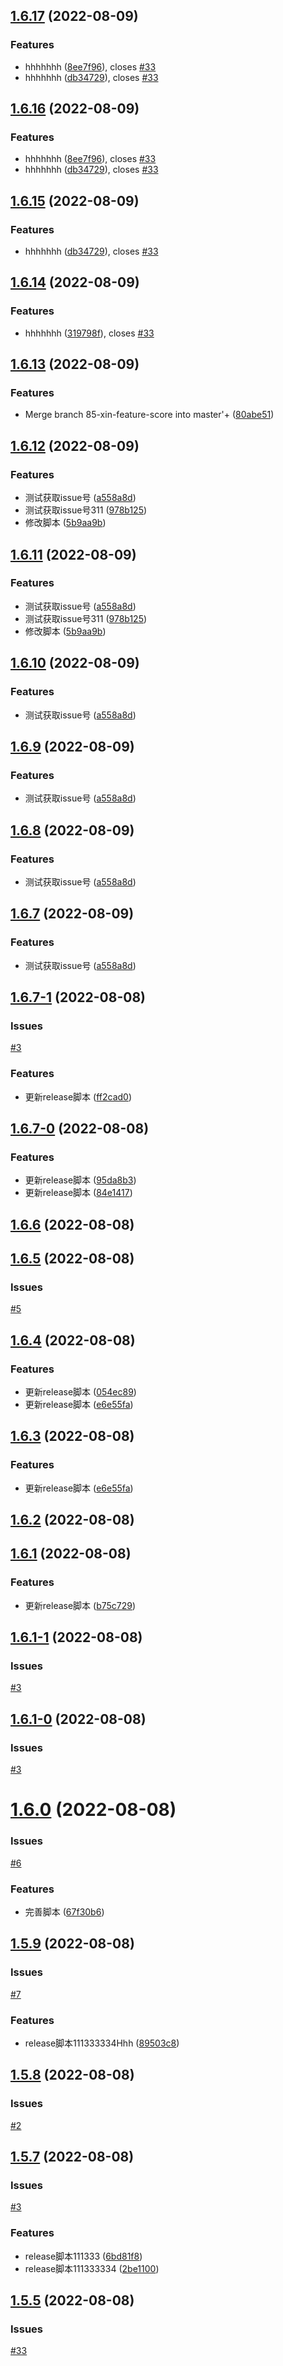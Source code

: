 ## [1.6.17](https://github.com/LucyHeres/canvas-mind/compare/v1.6.14...v1.6.17) (2022-08-09)


### Features

* hhhhhhh ([8ee7f96](https://github.com/LucyHeres/canvas-mind/commit/8ee7f961f1f2243ade60235227deab9032c3f12c)), closes [#33](https://github.com/LucyHeres/canvas-mind/issues/33)
* hhhhhhh ([db34729](https://github.com/LucyHeres/canvas-mind/commit/db347292bb0416e2e36baa8fd15b551190388c01)), closes [#33](https://github.com/LucyHeres/canvas-mind/issues/33)



## [1.6.16](https://github.com/LucyHeres/canvas-mind/compare/v1.6.14...v1.6.16) (2022-08-09)


### Features

* hhhhhhh ([8ee7f96](https://github.com/LucyHeres/canvas-mind/commit/8ee7f961f1f2243ade60235227deab9032c3f12c)), closes [#33](https://github.com/LucyHeres/canvas-mind/issues/33)
* hhhhhhh ([db34729](https://github.com/LucyHeres/canvas-mind/commit/db347292bb0416e2e36baa8fd15b551190388c01)), closes [#33](https://github.com/LucyHeres/canvas-mind/issues/33)



## [1.6.15](https://github.com/LucyHeres/canvas-mind/compare/v1.6.14...v1.6.15) (2022-08-09)


### Features

* hhhhhhh ([db34729](https://github.com/LucyHeres/canvas-mind/commit/db347292bb0416e2e36baa8fd15b551190388c01)), closes [#33](https://github.com/LucyHeres/canvas-mind/issues/33)



## [1.6.14](https://github.com/LucyHeres/canvas-mind/compare/v1.6.13...v1.6.14) (2022-08-09)


### Features

* hhhhhhh ([319798f](https://github.com/LucyHeres/canvas-mind/commit/319798f44a6430c866a6db235f734c73e401c69d)), closes [#33](https://github.com/LucyHeres/canvas-mind/issues/33)



## [1.6.13](https://github.com/LucyHeres/canvas-mind/compare/v1.6.12...v1.6.13) (2022-08-09)


### Features

* Merge branch 85-xin-feature-score into master'+ ([80abe51](https://github.com/LucyHeres/canvas-mind/commit/80abe5140a929b58d66f3d63bcdb6770818ed79b))



## [1.6.12](https://github.com/LucyHeres/canvas-mind/compare/v1.6.7-1...v1.6.12) (2022-08-09)


### Features

* 测试获取issue号 ([a558a8d](https://github.com/LucyHeres/canvas-mind/commit/a558a8dfd4b9b14dbf4d8a025fff897393eb695b))
* 测试获取issue号311 ([978b125](https://github.com/LucyHeres/canvas-mind/commit/978b125304e12026a4faf758bad9c5bafb10fb7e))
* 修改脚本 ([5b9aa9b](https://github.com/LucyHeres/canvas-mind/commit/5b9aa9b68deb09b9e65df4fb2aea69b784389d44))



## [1.6.11](https://github.com/LucyHeres/canvas-mind/compare/v1.6.7-1...v1.6.11) (2022-08-09)


### Features

* 测试获取issue号 ([a558a8d](https://github.com/LucyHeres/canvas-mind/commit/a558a8dfd4b9b14dbf4d8a025fff897393eb695b))
* 测试获取issue号311 ([978b125](https://github.com/LucyHeres/canvas-mind/commit/978b125304e12026a4faf758bad9c5bafb10fb7e))
* 修改脚本 ([5b9aa9b](https://github.com/LucyHeres/canvas-mind/commit/5b9aa9b68deb09b9e65df4fb2aea69b784389d44))



## [1.6.10](https://github.com/LucyHeres/canvas-mind/compare/v1.6.7-1...v1.6.10) (2022-08-09)


### Features

* 测试获取issue号 ([a558a8d](https://github.com/LucyHeres/canvas-mind/commit/a558a8dfd4b9b14dbf4d8a025fff897393eb695b))



## [1.6.9](https://github.com/LucyHeres/canvas-mind/compare/v1.6.7-1...v1.6.9) (2022-08-09)


### Features

* 测试获取issue号 ([a558a8d](https://github.com/LucyHeres/canvas-mind/commit/a558a8dfd4b9b14dbf4d8a025fff897393eb695b))



## [1.6.8](https://github.com/LucyHeres/canvas-mind/compare/v1.6.7-1...v1.6.8) (2022-08-09)


### Features

* 测试获取issue号 ([a558a8d](https://github.com/LucyHeres/canvas-mind/commit/a558a8dfd4b9b14dbf4d8a025fff897393eb695b))



## [1.6.7](https://github.com/LucyHeres/canvas-mind/compare/v1.6.7-1...v1.6.7) (2022-08-09)


### Features

* 测试获取issue号 ([a558a8d](https://github.com/LucyHeres/canvas-mind/commit/a558a8dfd4b9b14dbf4d8a025fff897393eb695b))



## [1.6.7-1](https://github.com/LucyHeres/canvas-mind/compare/v1.6.7-0...v1.6.7-1) (2022-08-08)

### Issues
[#3](https://github.com/LucyHeres/canvas-mind/issues/3)


### Features

* 更新release脚本 ([ff2cad0](https://github.com/LucyHeres/canvas-mind/commit/ff2cad0c72804eed98e2756cbdb05e963f6f0928))



## [1.6.7-0](https://github.com/LucyHeres/canvas-mind/compare/v1.6.5...v1.6.7-0) (2022-08-08)


### Features

* 更新release脚本 ([95da8b3](https://github.com/LucyHeres/canvas-mind/commit/95da8b33bfaf4a979f28db6d4d1542f079216c29))
* 更新release脚本 ([84e1417](https://github.com/LucyHeres/canvas-mind/commit/84e1417d7c1445af01cf179d402ea636ad001568))



## [1.6.6](https://github.com/LucyHeres/canvas-mind/compare/v1.6.5...v1.6.6) (2022-08-08)



## [1.6.5](https://github.com/LucyHeres/canvas-mind/compare/v1.6.4...v1.6.5) (2022-08-08)

### Issues
[#5](https://github.com/LucyHeres/canvas-mind/issues/5)



## [1.6.4](https://github.com/LucyHeres/canvas-mind/compare/v1.6.1...v1.6.4) (2022-08-08)


### Features

* 更新release脚本 ([054ec89](https://github.com/LucyHeres/canvas-mind/commit/054ec89cdbd4c078e953e24771cebe49ca3122b4))
* 更新release脚本 ([e6e55fa](https://github.com/LucyHeres/canvas-mind/commit/e6e55fac02a360d7648f891a7ba2fe18952cdc4b))



## [1.6.3](https://github.com/LucyHeres/canvas-mind/compare/v1.6.1...v1.6.3) (2022-08-08)


### Features

* 更新release脚本 ([e6e55fa](https://github.com/LucyHeres/canvas-mind/commit/e6e55fac02a360d7648f891a7ba2fe18952cdc4b))



## [1.6.2](https://github.com/LucyHeres/canvas-mind/compare/v1.6.1...v1.6.2) (2022-08-08)



## [1.6.1](https://github.com/LucyHeres/canvas-mind/compare/v1.6.1-1...v1.6.1) (2022-08-08)


### Features

* 更新release脚本 ([b75c729](https://github.com/LucyHeres/canvas-mind/commit/b75c7291f12d7591a80160de4a1a3a1b2ba2f817))



## [1.6.1-1](https://github.com/LucyHeres/canvas-mind/compare/v1.6.1-0...v1.6.1-1) (2022-08-08)

### Issues
[#3](https://github.com/LucyHeres/canvas-mind/issues/3)



## [1.6.1-0](https://github.com/LucyHeres/canvas-mind/compare/v1.6.0...v1.6.1-0) (2022-08-08)

### Issues
[#3](https://github.com/LucyHeres/canvas-mind/issues/3)



# [1.6.0](https://github.com/LucyHeres/canvas-mind/compare/v1.5.9...v1.6.0) (2022-08-08)

### Issues
[#6](https://github.com/LucyHeres/canvas-mind/issues/6)


### Features

* 完善脚本 ([67f30b6](https://github.com/LucyHeres/canvas-mind/commit/67f30b6414e37a2864b9876093d2bbe4a3828b4c))



## [1.5.9](https://github.com/LucyHeres/canvas-mind/compare/v1.5.8...v1.5.9) (2022-08-08)

### Issues
[#7](https://github.com/LucyHeres/canvas-mind/issues/7)


### Features

* release脚本111333334Hhh ([89503c8](https://github.com/LucyHeres/canvas-mind/commit/89503c879a262f091981cf8afad1eac1811abde5))



## [1.5.8](https://github.com/LucyHeres/canvas-mind/compare/v1.5.7...v1.5.8) (2022-08-08)

### Issues
[#2](https://github.com/LucyHeres/canvas-mind/issues/2)



## [1.5.7](https://github.com/LucyHeres/canvas-mind/compare/v1.5.6...v1.5.7) (2022-08-08)

### Issues
[#3](https://github.com/LucyHeres/canvas-mind/issues/3)


### Features

* release脚本111333 ([6bd81f8](https://github.com/LucyHeres/canvas-mind/commit/6bd81f8b6c20610219f897a1c667902b255b3e71))
* release脚本111333334 ([2be1100](https://github.com/LucyHeres/canvas-mind/commit/2be1100fd7746db065021718e39621338c737d13))



## [1.5.5](https://github.com/LucyHeres/canvas-mind/compare/v1.5.6...v1.5.5) (2022-08-08)





### Issues
[#33](https://github.com/LucyHeres/canvas-mind/issues/33)